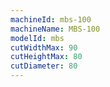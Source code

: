 ```yaml
---
machineId: mbs-100
machineName: MBS-100
modelId: mbs
cutWidthMax: 90
cutHeightMax: 80
cutDiameter: 80
---
```

